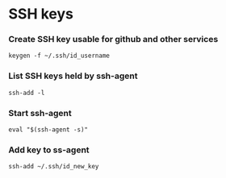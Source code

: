 # SSH keys 

### Create SSH key usable for github and other services

```keygen -f ~/.ssh/id_username```

### List SSH keys held by ssh-agent
```ssh-add -l```

### Start ssh-agent
```eval "$(ssh-agent -s)"```

### Add key to ss-agent
```ssh-add ~/.ssh/id_new_key```


